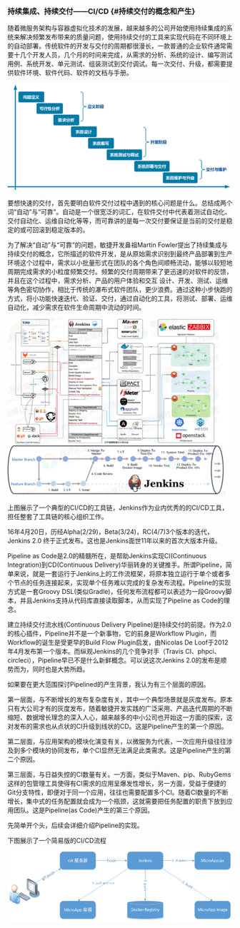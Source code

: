 ### 持续集成、持续交付——CI/CD {#持续交付的概念和产生}

随着微服务架构与容器虚拟化技术的发展，越来越多的公司开始使用持续集成的系统来解决频繁发布带来的质量问题，使用持续交付的工具来实现代码在不同环境上的自动部署。传统软件的开发与交付的周期都很漫长，一款普通的企业软件通常需要十几个开发人员，几个月的时间来完成，从需求的分析、系统的设计、编写测试用例、系统开发、单元测试、组装测试到交付调试。每一次交付、升级，都需要提供软件环境、软件代码、软件的文档与手册。

![](/assets/import3.png)

要想快速的交付，首先要明白软件交付过程中遇到的核心问题是什么。总结成两个词“自动”与“可靠”。自动是一个很宽泛的词汇，在软件交付中代表着测试自动化、交付自动化、运维自动化等等，而可靠讲的是每一次交付要保证是当前的交付是稳定的或可回滚到稳定版本的。

为了解决“自动”与“可靠”的问题，敏捷开发鼻祖Martin Fowler提出了持续集成与持续交付的概念，它所描述的软件开发，是从原始需求识别到最终产品部署到生产环境这个过程中，需求以小批量形式在团队的各个角色间顺畅流动，能够以较短地周期完成需求的小粒度频繁交付。频繁的交付周期带来了更迅速的对软件的反馈，并且在这个过程中，需求分析、产品的用户体验和交互 设计、开发、测试、运维等角色密切协作，相比于传统的瀑布式软件团队，更少浪费。通过这种小步快跑的方式，将小功能快速迭代、验证、交付，通过自动化的工具，将测试、部署、运维自动化，减少需求在软件生命周期中流动的时间。

![](/assets/58f3b593-06a6-4c28-b579-2dc73d5d1dfc.png)上图展示了一个典型的CI/CD的工具链，Jenkins作为业内优秀的的CI/CD工具，担任整套了工具链的核心组织工作。

16年4月20日，历经Alpha\(2/29\)，Beta\(3/24\)，RC\(4/7\)3个版本的迭代，Jenkins 2.0 终于正式发布。这也是Jenkins面世11年以来的首次大版本升级。

Pipeline as Code是2.0的精髓所在，是帮助Jenkins实现CI\(Continuous Integration\)到CD\(Continuous Delivery\)华丽转身的关键推手。所谓Pipeline，简单来说，就是一套运行于Jenkins上的工作流框架，将原本独立运行于单个或者多个节点的任务连接起来，实现单个任务难以完成的复杂发布流程。Pipeline的实现方式是一套Groovy DSL\(类似Gradle\)，任何发布流程都可以表述为一段Groovy脚本，并且Jenkins支持从代码库直接读取脚本，从而实现了Pipeline as Code的理念。

建立持续交付流水线\(Continuous Delivery Pipeline\)是持续交付的前提。作为2.0的核心插件，Pipeline并不是一个新事物，它的前身是Workflow Plugin，而Workflow的诞生是受更早的Build Flow Plugin启发，由Nicolas De Loof于2012年4月发布第一个版本。而纵观Jenkins的几个竞争对手（Travis CI、phpci、circleci），Pipeline早已不是什么新鲜概念。可以说这次Jenkins 2.0的发布是顺势而为，同时也是大势所趋。

如果要在更大范围探讨Pipelined的产生背景，我认为有三个层面的原因。

第一层面，与不断增长的发布复杂度有关，其中一个典型场景就是灰度发布。原本只有大公司才有的灰度发布，随着敏捷开发实践的广泛采用、产品迭代周期的不断缩短、数据增长理念的深入人心，越来越多的中小公司也开始这一方面的探索，这对发布的需求也从点状的CI升级到线状的CD。这是Pipeline产生的第一个原因。

第二层面，与应用架构的模块化演变有关，以微服务为代表，一次应用升级往往涉及到多个模块的协同发布，单个CI显然无法满足此类需求。这是Pipeline产生的第二个原因。

第三层面，与日益失控的CI数量有关。一方面，类似于Maven、pip、RubyGems这样的包管理工具使得有CI需求的应用呈爆发性增长，另一方面，受益于便捷的Git分支特性，即便对于同一个应用，往往也需要配置多个CI。随着CI数量的不断增长，集中式的任务配置就会成为一个瓶颈，这就需要把任务配置的职责下放到应用团队。这是Pipeline\(as Code\)产生的第三个原因。

先简单开个头，后续会详细介绍Pipeline的实现。

下图展示了一个简易版的CI/CD流程

![](/assets/import2.png)

